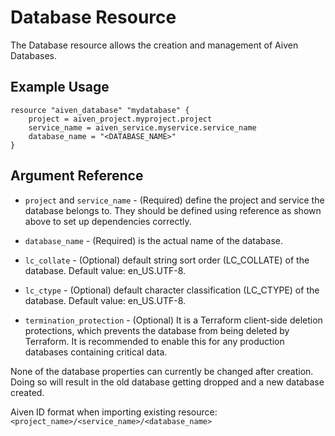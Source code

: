 # Database Resource

The Database resource allows the creation and management of Aiven Databases.

## Example Usage

```hcl
resource "aiven_database" "mydatabase" {
    project = aiven_project.myproject.project
    service_name = aiven_service.myservice.service_name
    database_name = "<DATABASE_NAME>"
}
```

## Argument Reference

* `project` and `service_name` - (Required) define the project and service the database belongs to.
They should be defined using reference as shown above to set up dependencies correctly.

* `database_name` - (Required) is the actual name of the database.

* `lc_collate` - (Optional) default string sort order (LC_COLLATE) of the database. Default value: en_US.UTF-8.

* `lc_ctype` - (Optional) default character classification (LC_CTYPE) of the database. Default value: en_US.UTF-8.

* `termination_protection` - (Optional) It is a Terraform client-side deletion protections, which prevents the database
from being deleted by Terraform. It is recommended to enable this for any production
databases containing critical data.

None of the database properties can currently be changed after creation. Doing so will
result in the old database getting dropped and a new database created.

Aiven ID format when importing existing resource: `<project_name>/<service_name>/<database_name>`
